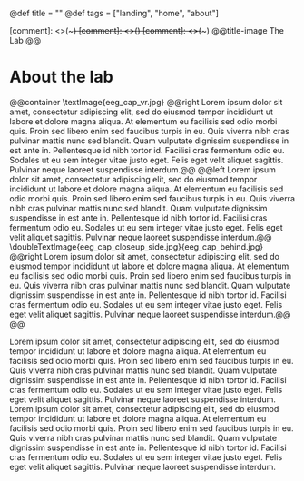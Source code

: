 @def title = ""
@def tags = ["landing", "home", "about"]

[comment]: <>(~~~)
[comment]: <>(<img href="assets/title_img.jpg">)
[comment]: <>(~~~)
@@title-image The Lab @@

# About the lab
@@container
    \textImage{eeg_cap_vr.jpg}
    @@right Lorem ipsum dolor sit amet, consectetur adipiscing elit, sed do eiusmod tempor incididunt ut labore et dolore magna aliqua. At elementum eu facilisis sed odio morbi quis. Proin sed libero enim sed faucibus turpis in eu. Quis viverra nibh cras pulvinar mattis nunc sed blandit. Quam vulputate dignissim suspendisse in est ante in. Pellentesque id nibh tortor id. Facilisi cras fermentum odio eu. Sodales ut eu sem integer vitae justo eget. Felis eget velit aliquet sagittis. Pulvinar neque laoreet suspendisse interdum.@@
    @@left Lorem ipsum dolor sit amet, consectetur adipiscing elit, sed do eiusmod tempor incididunt ut labore et dolore magna aliqua. At elementum eu facilisis sed odio morbi quis. Proin sed libero enim sed faucibus turpis in eu. Quis viverra nibh cras pulvinar mattis nunc sed blandit. Quam vulputate dignissim suspendisse in est ante in. Pellentesque id nibh tortor id. Facilisi cras fermentum odio eu. Sodales ut eu sem integer vitae justo eget. Felis eget velit aliquet sagittis. Pulvinar neque laoreet suspendisse interdum.@@
    \doubleTextImage{eeg_cap_closeup_side.jpg}{eeg_cap_behind.jpg}
    @@right Lorem ipsum dolor sit amet, consectetur adipiscing elit, sed do eiusmod tempor incididunt ut labore et dolore magna aliqua. At elementum eu facilisis sed odio morbi quis. Proin sed libero enim sed faucibus turpis in eu. Quis viverra nibh cras pulvinar mattis nunc sed blandit. Quam vulputate dignissim suspendisse in est ante in. Pellentesque id nibh tortor id. Facilisi cras fermentum odio eu. Sodales ut eu sem integer vitae justo eget. Felis eget velit aliquet sagittis. Pulvinar neque laoreet suspendisse interdum.@@
@@

Lorem ipsum dolor sit amet, consectetur adipiscing elit, sed do eiusmod tempor incididunt ut labore et dolore magna aliqua. At elementum eu facilisis sed odio morbi quis. Proin sed libero enim sed faucibus turpis in eu. Quis viverra nibh cras pulvinar mattis nunc sed blandit. Quam vulputate dignissim suspendisse in est ante in. Pellentesque id nibh tortor id. Facilisi cras fermentum odio eu. Sodales ut eu sem integer vitae justo eget. Felis eget velit aliquet sagittis. Pulvinar neque laoreet suspendisse interdum.
Lorem ipsum dolor sit amet, consectetur adipiscing elit, sed do eiusmod tempor incididunt ut labore et dolore magna aliqua. At elementum eu facilisis sed odio morbi quis. Proin sed libero enim sed faucibus turpis in eu. Quis viverra nibh cras pulvinar mattis nunc sed blandit. Quam vulputate dignissim suspendisse in est ante in. Pellentesque id nibh tortor id. Facilisi cras fermentum odio eu. Sodales ut eu sem integer vitae justo eget. Felis eget velit aliquet sagittis. Pulvinar neque laoreet suspendisse interdum.